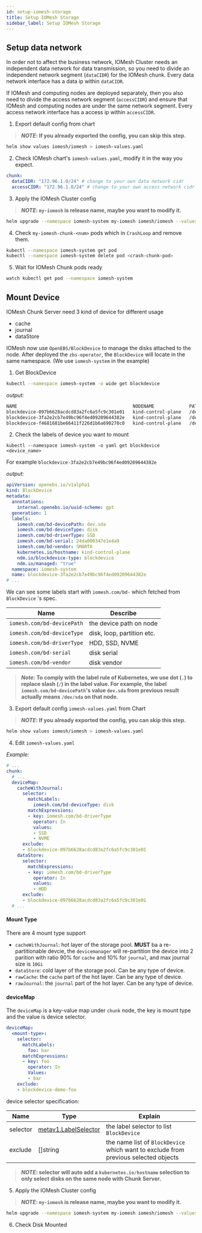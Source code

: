 ```yaml
---
id: setup-iomesh-storage
title: Setup IOMesh Storage
sidebar_label: Setup IOMesh Storage
---
```


## Setup data network

In order not to affect the business network, IOMesh Cluster needs an independent data network for data transmission, so you need to divide an independent network segment (`dataCIDR`) for the IOMesh chunk. Every data network interface has a data ip within `dataCIDR`.

If IOMesh and computing nodes are deployed separately, then you also need to divide the access network segment (`accessCIDR`) and ensure that IOMesh and computing nodes are under the same network segment.
Every access network interface has a access ip within `accessCIDR`.

1. Export default config from chart

> **_NOTE_: If you already exported the config, you can skip this step.**

```bash
helm show values iomesh/iomesh > iomesh-values.yaml
```

2. Check IOMesh chart's `iomesh-values.yaml`, modify it in the way you expect.

```yaml
chunk:
  dataCIDR: "172.96.1.0/24" # change to your own data network cidr
  accessCIDR: "172.96.1.0/24" # change to your own access network cidr
```

3. Apply the IOMesh Cluster config

> **_NOTE_: `my-iomesh` is release name, maybe you want to modify it.**

```bash
helm upgrade --namespace iomesh-system my-iomesh iomesh/iomesh --values iomesh-values.yaml
```

4. Check `my-iomesh-chunk-<num>` pods which in `CrashLoop` and remove them.

```bash
kubectl --namespace iomesh-system get pod
kubectl --namespace iomesh-system delete pod <crash-chunk-pod>
```

5. Wait for IOMesh Chunk pods ready

```bash
watch kubectl get pod --namespace iomesh-system
```

## Mount Device

IOMesh Chunk Server need 3 kind of device for different usage

- cache
- journal
- dataStore

IOMesh now use `OpenEBS/BlockDevice`  to manage the disks attached to the node. After deployed the `zbs-operator`, the `BlockDevice` will locate in the same namespace. (We use `iomesh-system` in the example)

1. Get BlockDevice
```bash
kubectl --namespace iomesh-system -o wide get blockdevice
```
_output:_
```bash
NAME                                           NODENAME             PATH         FSTYPE   SIZE           CLAIMSTATE   STATUS   AGE
blockdevice-097b6628acdcd83a2fc6a5fc9c301e01   kind-control-plane   /dev/vdb1    ext4     107373116928   Unclaimed    Active   10m
blockdevice-3fa2e2cb7e49bc96f4ed09209644382e   kind-control-plane   /dev/sda              9659464192     Unclaimed    Active   10m
blockdevice-f4681681be66411f226d1b6a690270c0   kind-control-plane   /dev/sdb              1073742336     Unclaimed    Active   10m
```

2. Check the labels of device you want to mount

```shell
kubectl --namespace iomesh-system -o yaml get blockdevice <device_name>
```

For example `blockdevice-3fa2e2cb7e49bc96f4ed09209644382e`

_output:_
```yaml
apiVersion: openebs.io/v1alpha1
kind: BlockDevice
metadata:
  annotations:
    internal.openebs.io/uuid-scheme: gpt
  generation: 1
  labels:
    iomesh.com/bd-devicePath: dev.sda
    iomesh.com/bd-deviceType: disk
    iomesh.com/bd-driverType: SSD
    iomesh.com/bd-serial: 24da000347e1e4a9
    iomesh.com/bd-vendor: SMARTX
    kubernetes.io/hostname: kind-control-plane
    ndm.io/blockdevice-type: blockdevice
    ndm.io/managed: "true"
  namespace: iomesh-system
  name: blockdevice-3fa2e2cb7e49bc96f4ed09209644382e
# ...
```

We can see some labels start with `iomesh.com/bd-` which fetched from `BlockDevice` 's spec.

| Name | Describe |
| --- | --- |
| `iomesh.com/bd-devicePath` | the device path on node |
| `iomesh.com/bd-deviceType` | disk, loop, partition etc. |
| `iomesh.com/bd-driverType` | HDD, SSD, NVME |
| `iomesh.com/bd-serial` | disk serial |
| `iomesh.com/bd-vendor` | disk vendor |

> **_Note_: To comply with the label rule of Kubernetes, we use dot (`.`) to replace slash (`/`) in the label value. For example, the label `iomesh.com/bd-devicePath`'s value `dev.sda` from previous result actually means `/dev/sda` on that node.**

3. Export default config `iomesh-values.yaml` from Chart

> **_NOTE_: If you already exported the config, you can skip this step.**

```bash
helm show values iomesh/iomesh > iomesh-values.yaml
```

4. Edit `iomesh-values.yaml`

_Example:_
```yaml
# ...
chunk:
  # ...
  deviceMap:
    cacheWithJournal:
      selector:
        matchLabels:
          iomesh.com/bd-deviceType: disk
        matchExpressions:
        - key: iomesh.com/bd-driverType
          operator: In
          values: 
          - SSD
          - NVME
      exclude:
      - blockdevice-097b6628acdcd83a2fc6a5fc9c301e01
    dataStore:
      selector:
        matchExpressions:
        - key: iomesh.com/bd-driverType
          operator: In
          values:
          - HDD
      exclude:
      - blockdevice-097b6628acdcd83a2fc6a5fc9c301e01
  # ...
```

#### Mount Type

There are 4 mount type support

- `cacheWithJournal`: hot layer of the storage pool. **MUST** ba a re-partitionable devcie, the `devicemanager` will re-partition the device into 2 parition with ratio 90% for `cache` and 10% for `journal`, and max journal size is `10Gi`
- `dataStore`:  cold layer of the storage pool. Can be any type of device.
- `rawCache`: the `cache` part of the hot layer. Can be any type of device.
- `rawJournal`: the `journal` part of the hot layer. Can be any type of device.

#### deviceMap

The `deviceMap` is a key-value map under `chunk` node, the key is mount type and the value is device selector.

```yaml
deviceMap:
  <mount-type>:
    selector:
      matchLabels:
        foo: bar
      matchExpressions:
      - key: foo
        operator: In
        Values:
        - bar
    exclude:
    - blockdevice-demo-foo
```

device selector specification:

| Name     | Type                                                         | Explain                                                      |
| -------- | ------------------------------------------------------------ | ------------------------------------------------------------ |
| selector | [metav1.LabelSelector](https://kubernetes.io/docs/reference/generated/kubernetes-api/v1.20/#labelselector-v1-meta) | the label selector to list `BlockDevice`                     |
| exclude  | []string                                                     | the name list of `BlockDevice` which want to exclude from previous selected objects |

> **_NOTE_: selector will auto add a `kubernetes.io/hostname` selection to only select disks on the same node with Chunk Server.**


5. Apply the IOMesh Cluster config

> **_NOTE_: `my-iomesh` is release name, maybe you want to modify it.**

```bash
helm upgrade --namespace iomesh-system my-iomesh iomesh/iomesh --values iomesh-values.yaml
```

6. Check Disk Mounted

<!--TODO-->

